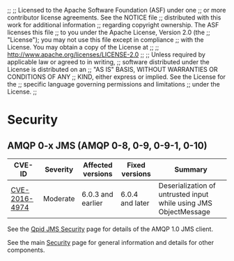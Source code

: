 ;;
;; Licensed to the Apache Software Foundation (ASF) under one
;; or more contributor license agreements.  See the NOTICE file
;; distributed with this work for additional information
;; regarding copyright ownership.  The ASF licenses this file
;; to you under the Apache License, Version 2.0 (the
;; "License"); you may not use this file except in compliance
;; with the License.  You may obtain a copy of the License at
;; 
;;   http://www.apache.org/licenses/LICENSE-2.0
;; 
;; Unless required by applicable law or agreed to in writing,
;; software distributed under the License is distributed on an
;; "AS IS" BASIS, WITHOUT WARRANTIES OR CONDITIONS OF ANY
;; KIND, either express or implied.  See the License for the
;; specific language governing permissions and limitations
;; under the License.
;;

# Security

## AMQP 0-x JMS (AMQP 0-8, 0-9, 0-9-1, 0-10)

| CVE-ID | Severity | Affected versions | Fixed versions | Summary |
| ------ | -------- | ----------------- | -------------- | ------- |
| [CVE-2016-4974](/cves/CVE-2016-4974_0-x.html) | Moderate | 6.0.3 and earlier | 6.0.4 and later | Deserialization of untrusted input while using JMS ObjectMessage |

See the [Qpid JMS Security](/components/jms/security.html) page
for details of the AMQP 1.0 JMS client.

See the main [Security](/security.html) page for general
information and details for other components.


